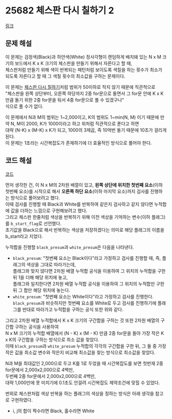 # 25682 체스판 다시 칠하기 2

[링크](https://www.acmicpc.net/problem/25682)

## 문제 해설

이 문제는 검정색(Black)과 하얀색(White) 정사각형이 랜덤하게 배치돼 있는 N x M 크기의 보드에서 K x K 크기의 체스판을 만들기 위해서 자른다고 할 때,  
체스판처럼 만들기 위해 색이 반복되는 패턴처럼 보이도록 색칠을 하는 횟수가 최소가 되도록 자른다고 할 때 그 색칠 횟수의 최소값을 구하는 문제이다.

이 문제는 [체스판 다시 칠하기](https://www.acmicpc.net/problem/1018)처럼 범위가 50이하로 작지 않기 때문에 직관적으로  
"체스판을 왼쪽 상단부터, 오른쪽 하당까지 2중 for문으로 돌면서 그 for문 안에 K x K 만큼 돌기 위한 2중 for문을 둬서 4중 for문으로 풀 수 있겠구나"  
식으로 풀 수가 없다.  

이 문제에서 N과 M의 범위는 1~2,000이고, K의 범위도 1~min(N, M) 이기 때문에
만약 N, M이 2000, K가 1000이라고 하고 위처럼 직관적으로 푼다고 하면  
대략 (N-K) x (M-K) x K가 되고, 1000의 3제곱, 즉 10억번 돌기 때문에 10초가 걸리게 된다.  
이 문제는 1초라는 시간복잡도가 존재하기에 더 효율적인 방식으로 풀어야 한다.

## 코드 해설

[코드](./code.py)  

먼저 생각한 건, 이 N x M의 2차원 배열이 있고, **왼쪽 상단에 위치한 첫번째 요소**(이하 첫번째 요소)를 시작으로 해서 **오른쪽 하단 요소**(이하 마지막 요소)까지 검사를 진행하는 방식으로 풀어보려고 했다.  
이때 검사를 진행할 때 Black과 White를 반복하여 같은지 검사하고 같지 않다면 누적합에 값을 더하는 느낌으로 구현해보려고 했다.  
그리고 체스판 한줄처럼 색상을 반복하기 위해 이전 색상을 기억하는 변수(이하 플래그)를 `b_start_flag`로 선언했다.  
초기값을 Black으로 해서 반복하는 색상을 저장하겠다는 의미로 해당 플래그의 이름을 b_start라고 지었다.

누적합을 진행할 `black_presum`과 `white_presum`은 다음을 나타낸다.  
- `black_presum`: "첫번째 요소는 Black이다"라고 가정하고 검사를 진행할 때, 즉, 플래그의 색상을 그대로 따라가는데,  
    플래그와 맞지 않다면 2차원 배열 누적합 공식을 이용하여 그 위치의 누적합을 구한 뒤 1을 더해 해당 위치에 놓고,  
    플래그와 일치한다면 2차원 배열 누적합 공식을 이용하여 그 위치의 누적합만 구한 뒤 그 합만 해당 위치에 놓는다.
- `white_presum`: "첫번째 요소는 White이다"라고 가정하고 검사를 진행한다.  
    `black_presum`과 비슷하지만 첫번째 요소를 White로 두고 검사를 진행하기에 플래그를 반대로 따라가고 누적합을 구하는 공식 또한 위와 같다.

그리고 2차원 배열 누적합에서 K x K 크기의 구간합을 구하는 것 또한 2차원 배열의 구간합 구하는 공식을 사용하여  
N x M 크기의 누적합 배열에서 (N - K) x (M - K) 만큼 2중 for문을 돌아 가장 작은 K x K의 구간합을 구하는 방식으로 최소 값을 찾았다.  
이때 `black_presum`과 `white_presum` 누적합의 각각의 구간합을 구한 뒤, 그 둘 중 가장 작은 값을 최소값 변수와 작은지 비교해 최소값을 찾는 방식으로 최소값을 찾았다.

N과 M을 최대값인 2,000으로 두고 K를 1로 두었을 때 시간복잡도를 보면
첫번재 2중 for문에서 2,000x2,000으로 4백만,  
두번째 2중 for문에서 2,000x2,000으로 4백만,  
대략 1,000만에 못 미치기에 0.1초도 안걸려 시간복잡도 제약조건에 맞힐 수 있었다.


번외로 체스판처럼 색상 반복을 하는 플래그의 색상을 정하는 방식은 아래 생각을 참고로 구현하였다.  
- i, j의 합이 짝수라면 Black, 홀수라면 White
